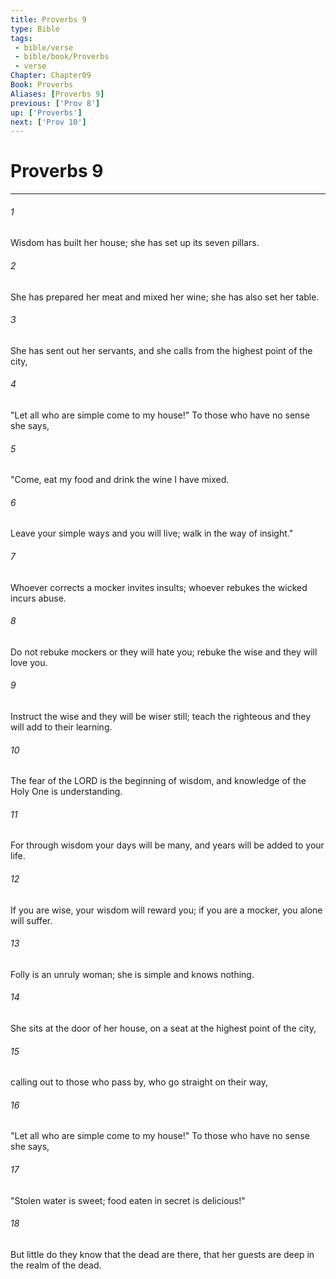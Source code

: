 ```yaml
---
title: Proverbs 9
type: Bible
tags:
 - bible/verse
 - bible/book/Proverbs
 - verse
Chapter: Chapter09
Book: Proverbs
Aliases: [Proverbs 9]
previous: ['Prov 8']
up: ['Proverbs']
next: ['Prov 10']
---
```

# Proverbs 9

***


###### 1 
Wisdom has built her house; she has set up its seven pillars. 

###### 2 
She has prepared her meat and mixed her wine; she has also set her table. 

###### 3 
She has sent out her servants, and she calls from the highest point of the city, 

###### 4 
"Let all who are simple come to my house!" To those who have no sense she says, 

###### 5 
"Come, eat my food and drink the wine I have mixed. 

###### 6 
Leave your simple ways and you will live; walk in the way of insight." 

###### 7 
Whoever corrects a mocker invites insults; whoever rebukes the wicked incurs abuse. 

###### 8 
Do not rebuke mockers or they will hate you; rebuke the wise and they will love you. 

###### 9 
Instruct the wise and they will be wiser still; teach the righteous and they will add to their learning. 

###### 10 
The fear of the LORD is the beginning of wisdom, and knowledge of the Holy One is understanding. 

###### 11 
For through wisdom your days will be many, and years will be added to your life. 

###### 12 
If you are wise, your wisdom will reward you; if you are a mocker, you alone will suffer. 

###### 13 
Folly is an unruly woman; she is simple and knows nothing. 

###### 14 
She sits at the door of her house, on a seat at the highest point of the city, 

###### 15 
calling out to those who pass by, who go straight on their way, 

###### 16 
"Let all who are simple come to my house!" To those who have no sense she says, 

###### 17 
"Stolen water is sweet; food eaten in secret is delicious!" 

###### 18 
But little do they know that the dead are there, that her guests are deep in the realm of the dead. 
